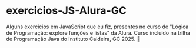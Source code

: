 # exercicios-JS-Alura-GC
Alguns exercícios em JavaScript que eu fiz, presentes no curso de "Lógica de Programação: explore funções e listas" da Alura. Curso incluído na trilha de Programação Java do Instituto Caldeira, GC 2025. 🤩
